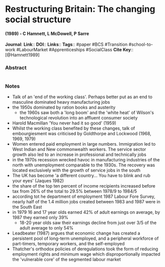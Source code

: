 # Restructuring Britain: The changing social structure
#### (1989) - C Hamnett, L McDowell, P Sarre
**Journal**: 
**Link**:: 
**DOI**:: 
**Links**:: 
**Tags**:: #paper #BCS #Transition #school-to-work #LabourMarket #Apprenticeships #SocialClass 
**Cite Key**:: [@Hamnett1989]

### Abstract

```

```

### Notes

- Talk of an 'end of the working class'. Perhaps better put as an end to masculine dominated heavy manufacturing jobs
- the 1950s dominated by ration books and austerity
	- the 1960s saw both a 'long boom' and the 'white heat' of Wilson's technological revolution into an affluent consumer society
- Harold Macmillan 'You never had it so good' (1959)
- Whilst the working class benefited by these changes, talk of embourgiesment was criticised by Goldthorpe and Lockwood (1968, 1969, 1979)
- Women entered paid employment in large numbers. Immigration led to West Indian and New commonwealth workers. The service sector growth also led to an increase in professional and technically jobs
- in the 1970s recession wrecked havoc in manufacturing industries of the north with unemployment comparable to the 1930s. The recovery was located exclusively with the growth of service jobs in the south
- The UK has become 'a different country... You have to blink and rub your eyes' (Jaques 1982)
- the share of the top ten percent of income recipients increased before tax from 26% of the total to 29.5% between 1978/9 to 1984/5
- according tot he department of employment 1987 Labour Fore Survey, nearly half of the 1.4 million jobs created between 1983 and 1987 were in the South East
- in 1979 16 and 17 year olds earned 42% of adult earnings on average, by 1987 they earned only 39%
	- 18-20 year olds saw their earnings decline from just over 3/5 of the adult average to only 54%
- Leadbeater (1987) argues that economic change has created a persistent pool of long-term unemployed, and a peripheral workforce of part-timers, temporary workers, and the self-employed
- Thatcher's orthodox policies of deregulations took the form of reducing employment rights and minimum wage which disproportionally impacted the 'vulnerable core' of the segmented labour market